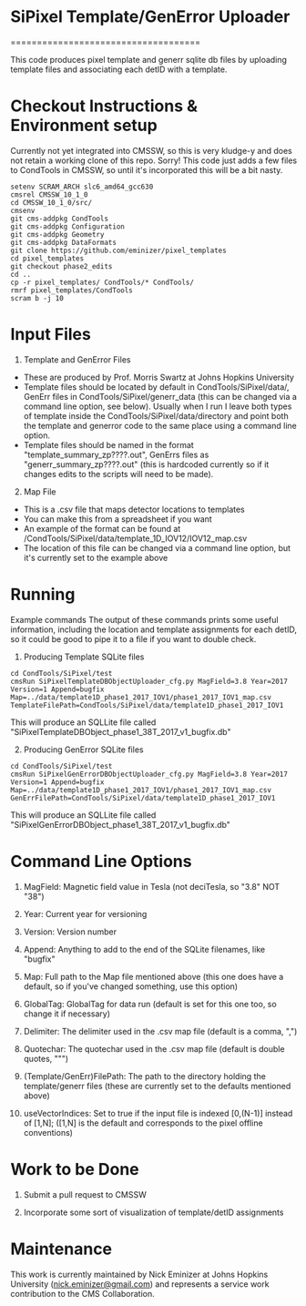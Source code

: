 # SiPixel Template/GenError Uploader
====================================

This code produces pixel template and generr sqlite db files by uploading template files and associating each detID with a template.

Checkout Instructions & Environment setup
=========================================

Currently not yet integrated into CMSSW, so this is very kludge-y and does not retain a working clone of this repo. Sorry!
This code just adds a few files to CondTools in CMSSW, so until it's incorporated this will be a bit nasty. 

```Shell
setenv SCRAM_ARCH slc6_amd64_gcc630
cmsrel CMSSW_10_1_0
cd CMSSW_10_1_0/src/
cmsenv
git cms-addpkg CondTools
git cms-addpkg Configuration
git cms-addpkg Geometry
git cms-addpkg DataFormats
git clone https://github.com/eminizer/pixel_templates
cd pixel_templates
git checkout phase2_edits
cd ..
cp -r pixel_templates/ CondTools/* CondTools/
rmrf pixel_templates/CondTools 
scram b -j 10
```

Input Files
===========

1) Template and GenError Files
* These are produced by Prof. Morris Swartz at Johns Hopkins University
* Template files should be located by default in CondTools/SiPixel/data/, GenErr files in CondTools/SiPixel/generr_data (this can be changed via a command line option, see below). Usually when I run I leave both types of template inside the CondTools/SiPixel/data/directory and point both the template and generror code to the same place using a command line option.
* Template files should be named in the format "template_summary_zp????.out", GenErrs files as "generr_summary_zp????.out" (this is hardcoded currently so if it changes edits to the scripts will need to be made).

2) Map File
* This is a .csv file that maps detector locations to templates
* You can make this from a spreadsheet if you want
* An example of the format can be found at /CondTools/SiPixel/data/template_1D_IOV12/IOV12_map.csv
* The location of this file can be changed via a command line option, but it's currently set to the example above

Running
=======

Example commands
The output of these commands prints some useful information, including the location and template assignments for each detID, so it could be good to pipe it to a file if you want to double check.

1) Producing Template SQLite files
```Shell
cd CondTools/SiPixel/test
cmsRun SiPixelTemplateDBObjectUploader_cfg.py MagField=3.8 Year=2017 Version=1 Append=bugfix Map=../data/template1D_phase1_2017_IOV1/phase1_2017_IOV1_map.csv TemplateFilePath=CondTools/SiPixel/data/template1D_phase1_2017_IOV1
```
This will produce an SQLLite file called "SiPixelTemplateDBObject_phase1_38T_2017_v1_bugfix.db"

2) Producing GenError SQLite files
```Shell
cd CondTools/SiPixel/test
cmsRun SiPixelGenErrorDBObjectUploader_cfg.py MagField=3.8 Year=2017 Version=1 Append=bugfix Map=../data/template1D_phase1_2017_IOV1/phase1_2017_IOV1_map.csv GenErrFilePath=CondTools/SiPixel/data/template1D_phase1_2017_IOV1
```
This will produce an SQLLite file called "SiPixelGenErrorDBObject_phase1_38T_2017_v1_bugfix.db"

Command Line Options
====================

1) MagField: Magnetic field value in Tesla (not deciTesla, so "3.8" NOT "38")

2) Year: Current year for versioning

3) Version: Version number

4) Append: Anything to add to the end of the SQLite filenames, like "bugfix"

5) Map: Full path to the Map file mentioned above (this one does have a default, so if you've changed something, use this option)

6) GlobalTag: GlobalTag for data run (default is set for this one too, so change it if necessary)

7) Delimiter: The delimiter used in the .csv map file (default is a comma, ",")

8) Quotechar: The quotechar used in the .csv map file (default is double quotes, """)

9) (Template/GenErr)FilePath: The path to the directory holding the template/generr files (these are currently set to the defaults mentioned above)

10) useVectorIndices: Set to true if the input file is indexed [0,(N-1)] instead of [1,N]; ([1,N] is the default and corresponds to the pixel offline conventions)

Work to be Done
===============

1) Submit a pull request to CMSSW

2) Incorporate some sort of visualization of template/detID assignments

Maintenance
===========

This work is currently maintained by Nick Eminizer at Johns Hopkins University (nick.eminizer@gmail.com) and represents a service work contribution to the CMS Collaboration.